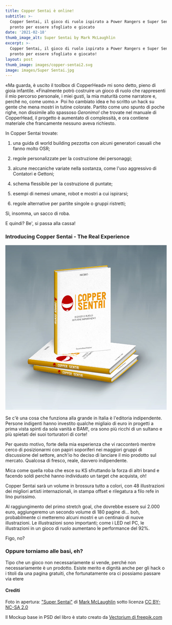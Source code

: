 ```yaml
---
title: Copper Sentai è online!
subtitle: >-
  Copper Sentai, il gioco di ruolo ispirato a Power Rangers e Super Sentai, è
  pronto per essere sfogliato e giocato
date: '2021-02-18'
thumb_image_alt: Super Sentai by Mark McLaughlin
excerpt: >-
  Copper Sentai, il gioco di ruolo ispirato a Power Rangers e Super Sentai, è
  pronto per essere sfogliato e giocato!
layout: post
thumb_image: images/copper-sentai2.svg
image: images/Super Sentai.jpg
---
```

«Ma guarda, è uscito il toolbox di CopperHead» mi sono detto, pieno di gioia infantile. «Finalmente potrò costruire un gioco di ruolo che rappresenti il mio percorso personale, i miei gusti, la mia maturità come narratore e, perché no, come uomo.» 
Poi ho cambiato idea e ho scritto un hack su gente che mena mostri in tutine colorate.
Partito come uno spunto di poche righe, non dissimile allo spassoso *Geronimo!* che trovate nel manuale di CopperHead, il progetto è aumentato di complessità, e ora contiene materiale che francamente nessuno aveva richiesto.

In Copper Sentai trovate:

1.  una guida di world building pezzotta con alcuni generatori casuali che fanno molto OSR;

2.  regole personalizzate per la costruzione dei personaggi;

3.  alcune meccaniche variate nella sostanza, come l'uso aggressivo di Contatori e Gettoni;

4.  schema flessibile per la costruzione di puntate;

5.  esempi di nemesi umane, robot e mostri a cui ispirarsi;

6.  regole alternative per partite singole o gruppi ristretti;

Sì, insomma, un sacco di roba.

E quindi? Be', si passa alla cassa!

### Introducing Copper Sentai - The Real Experience

![](https://raw.githubusercontent.com/NiobioDato/fierce-rabbit/master/public/images/copper-sentai-book.jpg)

Se c'è una cosa che funziona alla grande in Italia è l'editoria indipendente. Persone indigenti hanno investito qualche migliaio di euro in progetti a prima vista spinti da sola vanità e BAM!, ora sono più ricchi di un sultano e più spietati dei suoi torturatori di corte!

Per questo motivo, forte della mia esperienza che vi racconterò mentre cerco di posizionarmi con papiri soporiferi nei maggiori gruppi di discussione del settore, anch'io ho deciso di lanciare il mio prodotto sul mercato. Qualcosa di fresco, reale, davvero indipendente.

Mica come quella roba che esce su KS sfruttando la forza di altri brand e facendo soldi perché hanno individuato un target che acquista, oh!

Copper Sentai sarà un volume in brossura tutto a colori, con 48 illustrazioni dei migliori artisti internazionali, in stampa offset e rilegatura a filo refe in lino purissimo.

Al raggiungimento del primo stretch goal, che dovrebbe essere sui 2.000 euro, aggiungeremo un secondo volume di 180 pagine di... boh, probabilmente ci metteremo alcuni mostri e un centinaio di nuove illustrazioni. Le illustrazioni sono importanti; come i LED nel PC, le illustrazioni in un gioco di ruolo aumentano le performance del 92%.

Figo, no?

### Oppure torniamo alle basi, eh?

Tipo che un gioco non necessariamente si vende, perché non necessariamente è un prodotto. Esiste merito e dignità anche per gli hack o i titoli da una pagina gratuiti, che fortunatamente ora ci possiamo passare via etere

#### Crediti

Foto in apertura: ["Super Sentai"](https://www.flickr.com/photos/51035737977@N01/10884793153) di [Mark McLaughlin](https://www.flickr.com/photos/51035737977@N01) sotto licenza [CC BY-NC-SA 2.0](https://creativecommons.org/licenses/by-nc-sa/2.0/?ref=ccsearch\&atype=rich)

Il Mockup base in PSD del libro è stato creato da <a href='https://www.freepik.com/psd/mockup'> Vectorium di freepik.com</a>
